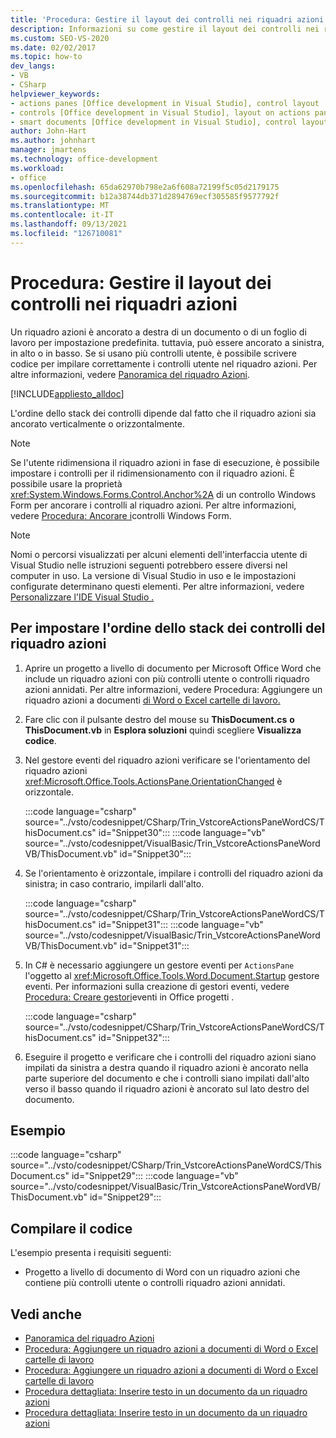 ```yaml
---
title: 'Procedura: Gestire il layout dei controlli nei riquadri azioni'
description: Informazioni su come gestire il layout dei controlli nei riquadri azioni scrivendo codice per impilare correttamente i controlli utente.
ms.custom: SEO-VS-2020
ms.date: 02/02/2017
ms.topic: how-to
dev_langs:
- VB
- CSharp
helpviewer_keywords:
- actions panes [Office development in Visual Studio], control layout
- controls [Office development in Visual Studio], layout on actions panes
- smart documents [Office development in Visual Studio], control layout
author: John-Hart
ms.author: johnhart
manager: jmartens
ms.technology: office-development
ms.workload:
- office
ms.openlocfilehash: 65da62970b798e2a6f608a72199f5c05d2179175
ms.sourcegitcommit: b12a38744db371d2894769ecf305585f9577792f
ms.translationtype: MT
ms.contentlocale: it-IT
ms.lasthandoff: 09/13/2021
ms.locfileid: "126710081"
---
```

# <a name="how-to-manage-control-layout-on-actions-panes"></a>Procedura: Gestire il layout dei controlli nei riquadri azioni
  Un riquadro azioni è ancorato a destra di un documento o di un foglio di lavoro per impostazione predefinita. tuttavia, può essere ancorato a sinistra, in alto o in basso. Se si usano più controlli utente, è possibile scrivere codice per impilare correttamente i controlli utente nel riquadro azioni. Per altre informazioni, vedere [Panoramica del riquadro Azioni](../vsto/actions-pane-overview.md).

 [!INCLUDE[appliesto_alldoc](../vsto/includes/appliesto-alldoc-md.md)]

 L'ordine dello stack dei controlli dipende dal fatto che il riquadro azioni sia ancorato verticalmente o orizzontalmente.

> [!NOTE]
> Se l'utente ridimensiona il riquadro azioni in fase di esecuzione, è possibile impostare i controlli per il ridimensionamento con il riquadro azioni. È possibile usare la proprietà <xref:System.Windows.Forms.Control.Anchor%2A> di un controllo Windows Form per ancorare i controlli al riquadro azioni. Per altre informazioni, vedere [Procedura: Ancorare i](/dotnet/framework/winforms/controls/how-to-anchor-controls-on-windows-forms)controlli Windows Form.

> [!NOTE]
> Nomi o percorsi visualizzati per alcuni elementi dell'interfaccia utente di Visual Studio nelle istruzioni seguenti potrebbero essere diversi nel computer in uso. La versione di Visual Studio in uso e le impostazioni configurate determinano questi elementi. Per altre informazioni, vedere [Personalizzare l'IDE Visual Studio .](../ide/personalizing-the-visual-studio-ide.md)

## <a name="to-set-the-stack-order-of-the-actions-pane-controls"></a>Per impostare l'ordine dello stack dei controlli del riquadro azioni

1. Aprire un progetto a livello di documento per Microsoft Office Word che include un riquadro azioni con più controlli utente o controlli riquadro azioni annidati. Per altre informazioni, vedere Procedura: Aggiungere un riquadro azioni a documenti [di Word o Excel cartelle di lavoro.](../vsto/how-to-add-an-actions-pane-to-word-documents-or-excel-workbooks.md)

2. Fare clic con il pulsante destro del mouse su **ThisDocument.cs** **o ThisDocument.vb** in **Esplora soluzioni** quindi scegliere **Visualizza codice**.

3. Nel gestore eventi del riquadro azioni verificare se l'orientamento del riquadro azioni <xref:Microsoft.Office.Tools.ActionsPane.OrientationChanged> è orizzontale.

     :::code language="csharp" source="../vsto/codesnippet/CSharp/Trin_VstcoreActionsPaneWordCS/ThisDocument.cs" id="Snippet30":::
     :::code language="vb" source="../vsto/codesnippet/VisualBasic/Trin_VstcoreActionsPaneWordVB/ThisDocument.vb" id="Snippet30":::

4. Se l'orientamento è orizzontale, impilare i controlli del riquadro azioni da sinistra; in caso contrario, impilarli dall'alto.

     :::code language="csharp" source="../vsto/codesnippet/CSharp/Trin_VstcoreActionsPaneWordCS/ThisDocument.cs" id="Snippet31":::
     :::code language="vb" source="../vsto/codesnippet/VisualBasic/Trin_VstcoreActionsPaneWordVB/ThisDocument.vb" id="Snippet31":::

5. In C# è necessario aggiungere un gestore eventi per `ActionsPane` l'oggetto al <xref:Microsoft.Office.Tools.Word.Document.Startup> gestore eventi. Per informazioni sulla creazione di gestori eventi, vedere [Procedura: Creare gestori](../vsto/how-to-create-event-handlers-in-office-projects.md)eventi in Office progetti .

     :::code language="csharp" source="../vsto/codesnippet/CSharp/Trin_VstcoreActionsPaneWordCS/ThisDocument.cs" id="Snippet32":::

6. Eseguire il progetto e verificare che i controlli del riquadro azioni siano impilati da sinistra a destra quando il riquadro azioni è ancorato nella parte superiore del documento e che i controlli siano impilati dall'alto verso il basso quando il riquadro azioni è ancorato sul lato destro del documento.

## <a name="example"></a>Esempio
 :::code language="csharp" source="../vsto/codesnippet/CSharp/Trin_VstcoreActionsPaneWordCS/ThisDocument.cs" id="Snippet29":::
 :::code language="vb" source="../vsto/codesnippet/VisualBasic/Trin_VstcoreActionsPaneWordVB/ThisDocument.vb" id="Snippet29":::

## <a name="compile-the-code"></a>Compilare il codice
 L'esempio presenta i requisiti seguenti:

- Progetto a livello di documento di Word con un riquadro azioni che contiene più controlli utente o controlli riquadro azioni annidati.

## <a name="see-also"></a>Vedi anche
- [Panoramica del riquadro Azioni](../vsto/actions-pane-overview.md)
- [Procedura: Aggiungere un riquadro azioni a documenti di Word o Excel cartelle di lavoro](../vsto/how-to-add-an-actions-pane-to-word-documents-or-excel-workbooks.md)
- [Procedura: Aggiungere un riquadro azioni a documenti di Word o Excel cartelle di lavoro](../vsto/how-to-add-an-actions-pane-to-word-documents-or-excel-workbooks.md)
- [Procedura dettagliata: Inserire testo in un documento da un riquadro azioni](../vsto/walkthrough-inserting-text-into-a-document-from-an-actions-pane.md)
- [Procedura dettagliata: Inserire testo in un documento da un riquadro azioni](../vsto/walkthrough-inserting-text-into-a-document-from-an-actions-pane.md)
